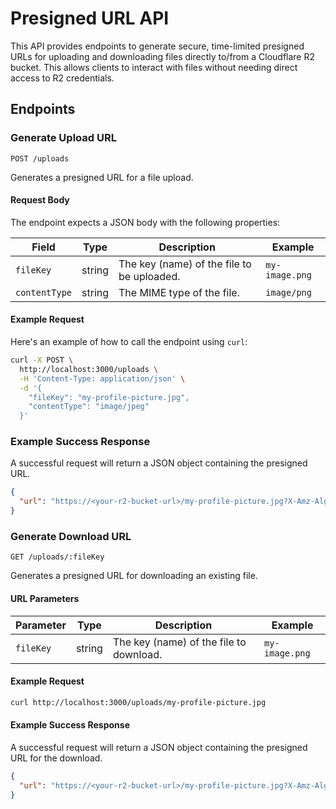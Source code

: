 # Presigned URL API

This API provides endpoints to generate secure, time-limited presigned URLs for uploading and downloading files directly to/from a Cloudflare R2 bucket. This allows clients to interact with files without needing direct access to R2 credentials.

## Endpoints

### Generate Upload URL

`POST /uploads`

Generates a presigned URL for a file upload.

#### Request Body

The endpoint expects a JSON body with the following properties:

| Field         | Type   | Description                                | Example        |
| ------------- | ------ | ------------------------------------------ | -------------- |
| `fileKey`     | string | The key (name) of the file to be uploaded. | `my-image.png` |
| `contentType` | string | The MIME type of the file.                 | `image/png`    |

#### Example Request

Here's an example of how to call the endpoint using `curl`:

```bash
curl -X POST \
  http://localhost:3000/uploads \
  -H 'Content-Type: application/json' \
  -d '{
    "fileKey": "my-profile-picture.jpg",
    "contentType": "image/jpeg"
  }'
```

### Example Success Response

A successful request will return a JSON object containing the presigned URL.

```json
{
  "url": "https://<your-r2-bucket-url>/my-profile-picture.jpg?X-Amz-Algorithm=...&X-Amz-Credential=...&X-Amz-Date=...&X-Amz-Expires=...&X-Amz-Signature=...&X-Amz-SignedHeaders=..."
}
```

### Generate Download URL

`GET /uploads/:fileKey`

Generates a presigned URL for downloading an existing file.

#### URL Parameters

| Parameter | Type   | Description                             | Example        |
| --------- | ------ | --------------------------------------- | -------------- |
| `fileKey` | string | The key (name) of the file to download. | `my-image.png` |

#### Example Request

```bash
curl http://localhost:3000/uploads/my-profile-picture.jpg
```

#### Example Success Response

A successful request will return a JSON object containing the presigned URL for the download.

```json
{
  "url": "https://<your-r2-bucket-url>/my-profile-picture.jpg?X-Amz-Algorithm=...&X-Amz-Credential=...&X-Amz-Date=...&X-Amz-Expires=...&X-Amz-Signature=...&X-Amz-SignedHeaders=..."
}
```

```

```
